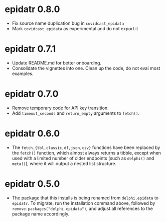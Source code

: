 # epidatr 0.8.0

- Fix source name duplication bug in `covidcast_epidata`
- Mark `covidcast_epidata` as experimental and do not export it

# epidatr 0.7.1

- Update README.md for better onboarding.
- Consolidate the vignettes into one. Clean up the code, do not eval most examples.

# epidatr 0.7.0

- Remove temporary code for API key transition.
- Add `timeout_seconds` and `return_empty` arguments to `fetch()`.

# epidatr 0.6.0

- The `fetch_{tbl,classic,df,json,csv}` functions have been replaced by the
`fetch()` function, which almost always returns a tibble, except when used with
a limited number of older endpoints (such as `delphi()` and `meta()`), where it
will output a nested list structure.

# epidatr 0.5.0

- The package that this installs is being renamed from `delphi.epidata` to
`epidatr`. To migrate, run the installation command above, followed by
`remove.packages("delphi.epidata")`, and adjust all references to the package
name accordingly.
